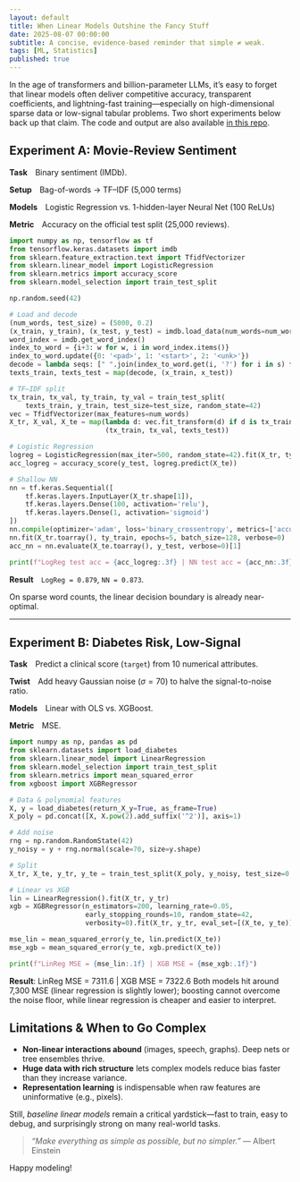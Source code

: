 ```yaml
---
layout: default
title: When Linear Models Outshine the Fancy Stuff
date: 2025-08-07 00:00:00
subtitle: A concise, evidence-based reminder that simple ≠ weak.
tags: [ML, Statistics]
published: true
---
```


In the age of transformers and billion-parameter LLMs, it’s easy to forget that linear models often deliver competitive accuracy, transparent coefficients, and lightning-fast training—especially on high-dimensional sparse data or low-signal tabular problems. Two short experiments below back up that claim. The code and output are also available [in this repo](https://github.com/glenntfung/linear-vs-complex). 

## Experiment A: Movie-Review Sentiment

**Task** Binary sentiment (IMDb).

**Setup** Bag-of-words $\rightarrow$ TF–IDF (5,000 terms)

**Models** Logistic Regression vs. 1-hidden-layer Neural Net (100 ReLUs)

**Metric** Accuracy on the official test split (25,000 reviews).

```python
import numpy as np, tensorflow as tf
from tensorflow.keras.datasets import imdb
from sklearn.feature_extraction.text import TfidfVectorizer
from sklearn.linear_model import LogisticRegression
from sklearn.metrics import accuracy_score
from sklearn.model_selection import train_test_split

np.random.seed(42)

# Load and decode
(num_words, test_size) = (5000, 0.2)
(x_train, y_train), (x_test, y_test) = imdb.load_data(num_words=num_words)
word_index = imdb.get_word_index()
index_to_word = {i+3: w for w, i in word_index.items()}
index_to_word.update({0: '<pad>', 1: '<start>', 2: '<unk>'})
decode = lambda seqs: [" ".join(index_to_word.get(i, '?') for i in s) for s in seqs]
texts_train, texts_test = map(decode, (x_train, x_test))

# TF–IDF split
tx_train, tx_val, ty_train, ty_val = train_test_split(
    texts_train, y_train, test_size=test_size, random_state=42)
vec = TfidfVectorizer(max_features=num_words)
X_tr, X_val, X_te = map(lambda d: vec.fit_transform(d) if d is tx_train else vec.transform(d),
                        (tx_train, tx_val, texts_test))

# Logistic Regression
logreg = LogisticRegression(max_iter=500, random_state=42).fit(X_tr, ty_train)
acc_logreg = accuracy_score(y_test, logreg.predict(X_te))

# Shallow NN
nn = tf.keras.Sequential([
    tf.keras.layers.InputLayer(X_tr.shape[1]),
    tf.keras.layers.Dense(100, activation='relu'),
    tf.keras.layers.Dense(1, activation='sigmoid')
])
nn.compile(optimizer='adam', loss='binary_crossentropy', metrics=['accuracy'])
nn.fit(X_tr.toarray(), ty_train, epochs=5, batch_size=128, verbose=0)
acc_nn = nn.evaluate(X_te.toarray(), y_test, verbose=0)[1]

print(f"LogReg test acc = {acc_logreg:.3f} | NN test acc = {acc_nn:.3f}")
```

**Result** `LogReg = 0.879`, `NN = 0.873`. 

On sparse word counts, the linear decision boundary is already near-optimal.

---

## Experiment B: Diabetes Risk, Low-Signal

**Task** Predict a clinical score (`target`) from 10 numerical attributes.

**Twist** Add heavy Gaussian noise ($\sigma = 70$) to halve the signal-to-noise ratio.

**Models** Linear with OLS vs. XGBoost.

**Metric** MSE.

```python
import numpy as np, pandas as pd
from sklearn.datasets import load_diabetes
from sklearn.linear_model import LinearRegression
from sklearn.model_selection import train_test_split
from sklearn.metrics import mean_squared_error
from xgboost import XGBRegressor

# Data & polynomial features
X, y = load_diabetes(return_X_y=True, as_frame=True)
X_poly = pd.concat([X, X.pow(2).add_suffix('^2')], axis=1)

# Add noise
rng = np.random.RandomState(42)
y_noisy = y + rng.normal(scale=70, size=y.shape)

# Split
X_tr, X_te, y_tr, y_te = train_test_split(X_poly, y_noisy, test_size=0.3, random_state=42)

# Linear vs XGB
lin = LinearRegression().fit(X_tr, y_tr)
xgb = XGBRegressor(n_estimators=200, learning_rate=0.05,
                   early_stopping_rounds=10, random_state=42,
                   verbosity=0).fit(X_tr, y_tr, eval_set=[(X_te, y_te)], verbose=False)

mse_lin = mean_squared_error(y_te, lin.predict(X_te))
mse_xgb = mean_squared_error(y_te, xgb.predict(X_te))

print(f"LinReg MSE = {mse_lin:.1f} | XGB MSE = {mse_xgb:.1f}")
```

**Result**: LinReg MSE = 7311.6 | XGB MSE = 7322.6
Both models hit around 7,300 MSE (linear regression is slightly lower); boosting cannot overcome the noise floor, while linear regression is cheaper and easier to interpret.

## Limitations & When to Go Complex

* **Non-linear interactions abound** (images, speech, graphs). Deep nets or tree ensembles thrive.
* **Huge data with rich structure** lets complex models reduce bias faster than they increase variance.
* **Representation learning** is indispensable when raw features are uninformative (e.g., pixels).

Still, *baseline linear models* remain a critical yardstick—fast to train, easy to debug, and surprisingly strong on many real-world tasks.


> *“Make everything as simple as possible, but no simpler.”* — Albert Einstein

Happy modeling!
